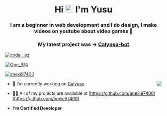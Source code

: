<h1 align="center">Hi <img src="https://media.giphy.com/media/hvRJCLFzcasrR4ia7z/giphy.gif" width="25px"> I'm Yusu</h1>
<h3 align="center"></h3>

<h3 align="center">I am a beginner in web development and I do design, I make videos on youtube about video games 🥖</h3>

<p align="left">
    <h3 align="center">My latest project was -> <a href="https://calypsofficiel.fr/"> Calypso-bot </a></h3>
</p>

<p align="left">

<a href="https://www.youtube.com/channel/UCdwUABSHPY8vCY_N_nxjAag" target="blank"><img src="https://img.shields.io/youtube/channel/subscribers/UCdwUABSHPY8vCY_N_nxjAag?style=social" alt="code__oz" /></a> </p>

<a href="https://twitter.com/One_974" target="blank"><img src="https://img.shields.io/twitter/follow/One_974?logo=twitter&style=for-the-badge" alt="One_974" /></a> </p>


<p align="left">
<a href="https://github.com/anexi97400" target="blank"><img src="https://media.discordapp.net/attachments/939268477762543656/941766106962599936/20220115_085606.png" alt="anexi97400" /></a>
</p>

<img align="right" src="https://media.giphy.com/media/z5iCvo1oCbqt7ukMQs/giphy.gif">

- 🔭 I’m currently working on [Calypso](https://twitter.com/One_974)

- 👨‍💻 All of my projects are available at [https://github.com/anexi97400](https://github.com/anexi97400)

- <strong>I'm Certified Developer</strong>
